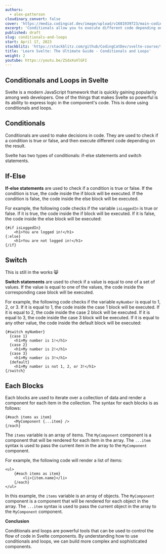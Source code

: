 ```yaml
---
authors:
  - alex-patterson
cloudinary_convert: false
cover: 'https://media.codingcat.dev/image/upload/v1681939723/main-codingcatdev-photo/courses/svelte/conditionals-and-loops.png'
excerpt: 'Conditionals allow you to execute different code depending on the value of a variable or expression. Loops allow you to repeat a block of code a certain number of times or until a condition is met.'
published: draft
slug: conditionals-and-loops
start: April 17, 2023
stackblitz: 'https://stackblitz.com/github/CodingCatDev/svelte-course/tree/08-conditionals-and-loops?embed=1&file=apps/svelte-site/src/routes/%2Bpage.svelte'
title: 'Learn Svelte: The Ultimate Guide - Conditionals and Loops'
weight: 2
youtube: https://youtu.be/ZSdxXuVlGFI
---
```


## Conditionals and Loops in Svelte

Svelte is a modern JavaScript framework that is quickly gaining popularity among web developers. One of the things that makes Svelte so powerful is its ability to express logic in the component's code. This is done using conditionals and loops.

## Conditionals

Conditionals are used to make decisions in code. They are used to check if a condition is true or false, and then execute different code depending on the result.

Svelte has two types of conditionals: if-else statements and switch statements.

## If-Else

**If-else statements** are used to check if a condition is true or false. If the condition is true, the code inside the if block will be executed. If the condition is false, the code inside the else block will be executed.

For example, the following code checks if the variable `isLoggedIn` is true or false. If it is true, the code inside the if block will be executed. If it is false, the code inside the else block will be executed:

```svelte
{#if isLoggedIn}
	<h1>You are logged in!</h1>
{:else}
	<h1>You are not logged in!</h1>
{/if}
```

## Switch

<alert class="bcu-alert variant-soft-primary">This is still in the works 😸</alert>

**Switch statements** are used to check if a value is equal to one of a set of values. If the value is equal to one of the values, the code inside the corresponding case block will be executed.

For example, the following code checks if the variable `myNumber` is equal to 1, 2, or 3. If it is equal to 1, the code inside the case 1 block will be executed. If it is equal to 2, the code inside the case 2 block will be executed. If it is equal to 3, the code inside the case 3 block will be executed. If it is equal to any other value, the code inside the default block will be executed:

```
{#switch myNumber}
  {case 1}
    <h1>My number is 1!</h1>
  {case 2}
    <h1>My number is 2!</h1>
  {case 3}
    <h1>My number is 3!</h1>
  {default}
    <h1>My number is not 1, 2, or 3!</h1>
{/switch}
```

## Each Blocks

Each blocks are used to iterate over a collection of data and render a component for each item in the collection. The syntax for each blocks is as follows:

```svelte
{#each items as item}
	<MyComponent {...item} />
{/each}
```

The `items` variable is an array of items. The `MyComponent` component is a component that will be rendered for each item in the array. The `...item` syntax is used to pass the current item in the array to the `MyComponent` component.

For example, the following code will render a list of items:

```svelte
<ul>
	{#each items as item}
		<li>{item.name}</li>
	{/each}
</ul>
```

In this example, the `items` variable is an array of objects. The `MyComponent` component is a component that will be rendered for each object in the array. The `...item` syntax is used to pass the current object in the array to the `MyComponent` component.

**Conclusion**

Conditionals and loops are powerful tools that can be used to control the flow of code in Svelte components. By understanding how to use conditionals and loops, we can build more complex and sophisticated components.
